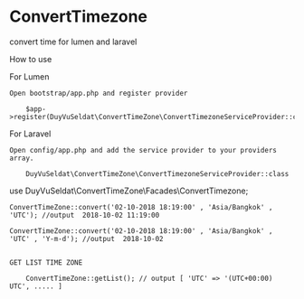 # ConvertTimezone
convert time for lumen and laravel

How to use 

For Lumen   
    
    Open bootstrap/app.php and register provider
    
        $app->register(DuyVuSeldat\ConvertTimeZone\ConvertTimezoneServiceProvider::class);

For Laravel
        
    Open config/app.php and add the service provider to your providers array.
        
        DuyVuSeldat\ConvertTimeZone\ConvertTimezoneServiceProvider::class    



use DuyVuSeldat\ConvertTimeZone\Facades\ConvertTimezone;


    ConvertTimeZone::convert('02-10-2018 18:19:00' , 'Asia/Bangkok' , 'UTC'); //output  2018-10-02 11:19:00

    ConvertTimeZone::convert('02-10-2018 18:19:00' , 'Asia/Bangkok' , 'UTC' , 'Y-m-d'); //output  2018-10-02
     
     
    GET LIST TIME ZONE 
        
        ConvertTimeZone::getList(); // output [ 'UTC' => '(UTC+00:00) UTC', ..... ] 